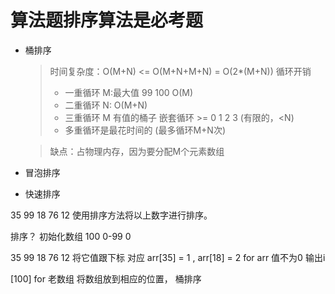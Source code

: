 # 算法题排序算法是必考题

- 桶排序
  > 时间复杂度：O(M+N) <= O(M+N+M+N) = O(2*(M+N))   循环开销
    > * 一重循环 M:最大值 99 100    O(M)
    > * 二重循环 N:     O(M+N)
    > * 三重循环 M  有值的桶子   嵌套循环 >= 0 1 2 3 (有限的，<N)    
    > * 多重循环是最花时间的 (最多循环M+N次)
    
  > 缺点：占物理内存，因为要分配M个元素数组
    
- 冒泡排序
- 快速排序

 35 99 18 76 12 
 使用排序方法将以上数字进行排序。

 排序？
 初始化数组 100
 0-99 0

 35 99 18 76 12 将它值跟下标 对应
 arr[35] = 1 , arr[18] = 2
 for arr  值不为0 输出i


 [100]
 for 老数组
 将数组放到相应的位置，
 桶排序


